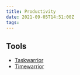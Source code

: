 ```yaml
---
title: Productivity
date: 2021-09-05T14:51:00Z
tags:
---
```


## Tools
* [Taskwarrior](https://taskwarrior.org/)
* [Timewarrior](https://timewarrior.net/)
